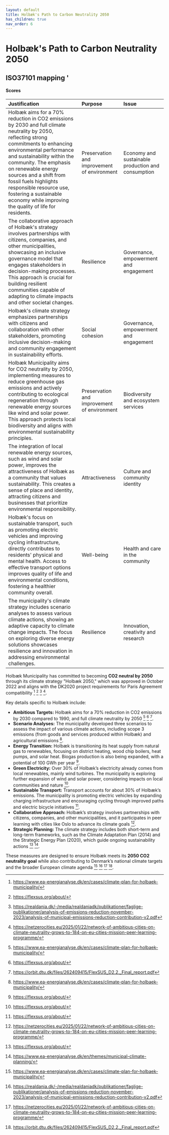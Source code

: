 ```yaml
---
layout: default
title: Holbæk's Path to Carbon Neutrality 2050
has_children: true
nav_order: 6
---
```




# Holbæk's Path to Carbon Neutrality 2050

## ISO37101 mapping '

#### Scores

| Justification                                                                                                                                                                                                                                                                                                                                                                                              | Purpose                                     | Issue                                              |
|:-----------------------------------------------------------------------------------------------------------------------------------------------------------------------------------------------------------------------------------------------------------------------------------------------------------------------------------------------------------------------------------------------------------|:--------------------------------------------|:---------------------------------------------------|
| Holbæk aims for a 70% reduction in CO2 emissions by 2030 and full climate neutrality by 2050, reflecting strong commitments to enhancing environmental performance and sustainability within the community. The emphasis on renewable energy sources and a shift from fossil fuels highlights responsible resource use, fostering a sustainable economy while improving the quality of life for residents. | Preservation and improvement of environment | Economy and sustainable production and consumption |
| The collaborative approach of Holbæk's strategy involves partnerships with citizens, companies, and other municipalities, showcasing an inclusive governance model that engages stakeholders in decision-making processes. This approach is crucial for building resilient communities capable of adapting to climate impacts and other societal changes.                                                  | Resilience                                  | Governance, empowerment and engagement             |
| Holbæk's climate strategy emphasizes partnerships with citizens and collaboration with other stakeholders, promoting inclusive decision-making and community engagement in sustainability efforts.                                                                                                                                                                                                         | Social cohesion                             | Governance, empowerment and engagement             |
| Holbæk Municipality aims for CO2 neutrality by 2050, implementing measures to reduce greenhouse gas emissions and actively contributing to ecological regeneration through renewable energy sources like wind and solar power. This approach protects local biodiversity and aligns with environmental sustainability principles.                                                                          | Preservation and improvement of environment | Biodiversity and ecosystem services                |
| The integration of local renewable energy sources, such as wind and solar power, improves the attractiveness of Holbæk as a community that values sustainability. This creates a sense of place and identity, attracting citizens and businesses that prioritize environmental responsibility.                                                                                                             | Attractiveness                              | Culture and community identity                     |
| Holbæk's focus on sustainable transport, such as promoting electric vehicles and improving cycling infrastructure, directly contributes to residents' physical and mental health. Access to effective transport options improves quality of life and environmental conditions, fostering a healthier community overall.                                                                                    | Well-being                                  | Health and care in the community                   |
| The municipality's climate strategy includes scenario analyses to assess various climate actions, showing an adaptive capacity to climate change impacts. The focus on exploring diverse energy solutions showcases resilience and innovation in addressing environmental challenges.                                                                                                                      | Resilience                                  | Innovation, creativity and research                |

Holbæk Municipality has committed to becoming **CO2 neutral by 2050** through its climate strategy "Holbæk 2050," which was approved in October 2022 and aligns with the DK2020 project requirements for Paris Agreement compatibility [^1] [^2] [^3] [^4]. 

Key details specific to Holbæk include:
- **Ambitious Targets:** Holbæk aims for a 70% reduction in CO2 emissions by 2030 compared to 1990, and full climate neutrality by 2050 [^1] [^2] [^5].
- **Scenario Analyses:** The municipality developed three scenarios to assess the impact of various climate actions, including scope 3 emissions (from goods and services produced within Holbæk) and agricultural emissions [^1].
- **Energy Transition:** Holbæk is transitioning its heat supply from natural gas to renewables, focusing on district heating, wood chip boilers, heat pumps, and solar heat. Biogas production is also being expanded, with a potential of 100 GWh per year [^2].
- **Green Electricity:** Over 30% of Holbæk’s electricity already comes from local renewables, mainly wind turbines. The municipality is exploring further expansion of wind and solar power, considering impacts on local communities and nature [^2].
- **Sustainable Transport:** Transport accounts for about 30% of Holbæk’s emissions. The municipality is promoting electric vehicles by expanding charging infrastructure and encouraging cycling through improved paths and electric bicycle initiatives [^2].
- **Collaborative Approach:** Holbæk’s strategy involves partnerships with citizens, companies, and other municipalities, and it participates in peer learning with cities like Oslo to advance its climate goals [^4].
- **Strategic Planning:** The climate strategy includes both short-term and long-term frameworks, such as the Climate Adaptation Plan (2014) and the Strategic Energy Plan (2020), which guide ongoing sustainability actions [^2] [^6].

These measures are designed to ensure Holbæk meets its **2050 CO2 neutrality goal** while also contributing to Denmark’s national climate targets and the broader European climate agenda [^1] [^3] [^4] [^5].

[^1]: https://www.ea-energianalyse.dk/en/cases/climate-plan-for-holbaek-municipality/
[^2]: https://flexsus.org/about/
[^3]: https://realdania.dk/-/media/realdaniadk/publikationer/faglige-publikationer/analysis-of-emissions-reduction-november-2023/analysis-of-municipal-emissions-reduction-contribution-v2.pdf
[^4]: https://netzerocities.eu/2025/01/22/network-of-ambitious-cities-on-climate-neutrality-grows-to-184-on-eu-cities-mission-peer-learning-programme/
[^5]: https://orbit.dtu.dk/files/262409415/FlexSUS_D2.2._Final_report.pdf
[^6]: https://www.ea-energianalyse.dk/en/themes/municipal-climate-planning/